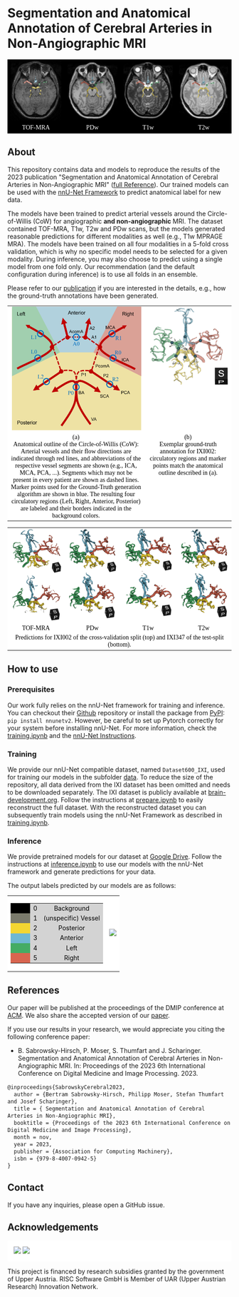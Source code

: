 # Segmentation and Anatomical Annotation of Cerebral Arteries in Non-Angiographic MRI

<table><tbody style="border-color: black;text-align: center;background-color: black;">
<tr>
<td><img src="doc/resource/slice_mra.png" style="max-height: 300px"  /></td>
<td><img src="doc/resource/slice_t1.png" style="max-height: 300px"  /></td>
<td><img src="doc/resource/slice_t2.png" style="max-height: 300px"  /></td>
<td><img src="doc/resource/slice_pd.png" style="max-height: 300px"  /></td>
</tr>
<tr style="font-family: Serif;color: white">
<td style="width:200px">TOF-MRA</td>
<td style="width:200px">PDw</td>
<td style="width:200px">T1w</td>
<td style="width:200px">T2w</td>
</tr>
</tbody></table>

## About
This repository contains data and models to reproduce the results of the 2023 publication "Segmentation and Anatomical Annotation of Cerebral Arteries in Non-Angiographic MRI" ([full Reference](#references)).
Our trained models can be used with the [nnU-Net Framework](https://github.com/MIC-DKFZ/nnUNet) to predict anatomical label for new data.

The models have been trained to predict arterial vessels around the Circle-of-Willis (CoW) for angiographic **and non-angiographic** MRI.
The dataset contained TOF-MRA, T1w, T2w and PDw scans, but the models generated reasonable predictions for different modalities as well (e.g., T1w MPRAGE MRA).
The models have been trained on all four modalities in a 5-fold cross validation, which is why no specific model needs to be selected for a given modality. 
During inference, you may also choose to predict using a single model from one fold only. Our recommendation (and the default configuration during inference) is to use all folds
in an ensemble.

Please refer to our [publication](#references) if you are interested in the details, e.g., how the ground-truth annotations have been generated.


<table><tbody style="text-align: center;background-color:white;vertical-align: top">
<tr>
<td><img src="doc/resource/anatomy.png" style="max-height: 300px"  /></td>
<td><img src="doc/resource/markers.PNG" style="max-height: 300px"  /></td>
</tr>
<tr style="color:black;font-family: Serif">
<td style="width:600px">
(a)<br>Anatomical outline of the Circle-of-Willis (CoW): Arterial vessels and their flow directions are indicated through red lines, and abbreviations of the
respective vessel segments are shown (e.g., ICA, MCA, PCA, ...). Segments which may not be present in every patient are shown as dashed lines.
Marker points used for the Ground-Truth generation algorithm are shown in blue.
The resulting four circulatory regions (Left, Right, Anterior, Posterior) are labeled and their borders indicated in the background colors.</td>
<td style="width:350px">
(b)<br>Exemplar ground-truth annotation for IXI002: circulatory regions and marker points match the anatomical outline described in (a).
</tr>
</tbody></table>

<table><tbody style="text-align: center;background-color:white;vertical-align: top">
<tr>
<td><img src="doc/resource/eval_vis_a.png" style="max-height: 300px"  /></td>
<td><img src="doc/resource/eval_vis_b.png" style="max-height: 300px"  /></td>
<td><img src="doc/resource/eval_vis_c.png" style="max-height: 300px"  /></td>
<td><img src="doc/resource/eval_vis_d.png" style="max-height: 300px"  /></td>
</tr>
<tr style="color:black;font-family: Serif">
<td style="width:200px">TOF-MRA</td>
<td style="width:200px">PDw</td>
<td style="width:200px">T1w</td>
<td style="width:200px">T2w</td>
<tr style="color:black;font-family: Serif">
<td colspan="4">Predictions for IXI002 of the cross-validation split (top) and IXI347 of the test-split (bottom).</td>
</tr>
</tbody></table>

## How to use

### Prerequisites

Our work fully relies on the nnU-Net framework for training and inference. You can
checkout their [Github](https://github.com/MIC-DKFZ/nnUNet) repository or install the package from [PyPI](https://pypi.org/project/nnunetv2/):
```pip install nnunetv2```. However, be careful to set up Pytorch correctly for your system before installing nnU-Net. 
For more information, check the [training.ipynb](notebooks/training.ipynb) and the [nnU-Net Instructions](https://github.com/MIC-DKFZ/nnUNet/blob/master/documentation/installation_instructions.md).

### Training

We provide our nnU-Net compatible dataset, named ```Dataset600_IXI```, used for training our models in the subfolder [data](data).
To reduce the size of the repository, all data derived from the IXI dataset has been omitted and needs to be downloaded separately.
The IXI dataset is publicly available at [brain-development.org](https://brain-development.org/ixi-dataset/). 
Follow the instructions at [prepare.ipynb](notebooks/prepare.ipynb) to easily reconstruct the full dataset.
With the reconstructed dataset you can subsequently train models using the nnU-Net Framework as described in [training.ipynb](notebooks/training.ipynb).


### Inference

We provide pretrained models for our dataset at [Google Drive](https://drive.google.com/drive/folders/1-AJ6OdFb3IqR4gnbwxh9NmxJ46gzsVPL?usp=drive_link).
Follow the instructions at [inference.ipynb](notebooks/inference.ipynb) to use our models with the nnU-Net framework and generate predictions for your data.

The output labels predicted by our models are as follows:

<table><tbody style="text-align: center;background-color:white;vertical-align: center">
<tr><td>
<table><tbody style="text-align: center;background-color:lightgray;vertical-align: top">
<tr style="color:black"><td style="width:30px;background-color:black"></td><td>0</td><td>Background</td></tr>
<tr style="color:black"><td style="width:30px;background-color:#7a7a6c"></td><td>1</td><td>(unspecific) Vessel</td></tr>
<tr style="color:black"><td style="width:30px;background-color:#f4d631"></td><td>2</td><td>Posterior</td></tr>
<tr style="color:black"><td style="width:30px;background-color:#6fb8d2"></td><td>3</td><td>Anterior</td></tr>
<tr style="color:black"><td style="width:30px;background-color:#44ac64"></td><td>4</td><td>Left</td></tr>
<tr style="color:black"><td style="width:30px;background-color:#d8654f"></td><td>5</td><td>Right</td></tr>
</tbody></table>
</td>
<td>
<img src="doc/resource/output_labels.png" style="max-height: 250px"  />
</td>
</tr></tbody></table>

## References

Our paper will be published at the proceedings of the DMIP conference at [ACM](https://dl.acm.org/conference/dmip).
We also share the accepted version of our [paper](accepted-paper.pdf).

If you use our results in your research, we would appreciate you citing the following conference paper:

* B. Sabrowsky-Hirsch, P. Moser, S. Thumfart and J. Scharinger. Segmentation and Anatomical Annotation of Cerebral Arteries in Non-Angiographic MRI. In: Proceedings of the 2023 6th International Conference on Digital Medicine and Image Processing. 2023.

```
@inproceedings{SabrowskyCerebral2023,
  author = {Bertram Sabrowsky-Hirsch, Philipp Moser, Stefan Thumfart and Josef Scharinger},
  title = { Segmentation and Anatomical Annotation of Cerebral Arteries in Non-Angiographic MRI},
  booktitle = {Proceedings of the 2023 6th International Conference on Digital Medicine and Image Processing},
  month = nov,
  year = 2023,
  publisher = {Association for Computing Machinery},
  isbn = {979-8-4007-0942-5}
}
```

## Contact

If you have any inquiries, please open a GitHub issue.

## Acknowledgements

<div style="background-color:white;padding: 1em">
<img src="doc/resource/risc.svg" height="50px"  />
<img src="doc/resource/grants.svg" height="50px"  />
</div>

This project is financed by research subsidies granted by the government of Upper Austria. RISC Software GmbH is Member of UAR (Upper Austrian Research) Innovation Network.